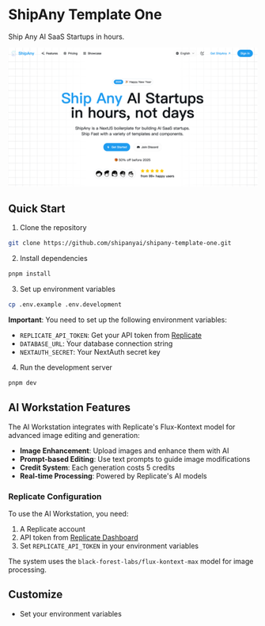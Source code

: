 # ShipAny Template One

Ship Any AI SaaS Startups in hours.

![preview](preview.png)

## Quick Start

1. Clone the repository

```bash
git clone https://github.com/shipanyai/shipany-template-one.git
```

2. Install dependencies

```bash
pnpm install
```

3. Set up environment variables

```bash
cp .env.example .env.development
```

**Important**: You need to set up the following environment variables:

- `REPLICATE_API_TOKEN`: Get your API token from [Replicate](https://replicate.com/account/api-tokens)
- `DATABASE_URL`: Your database connection string
- `NEXTAUTH_SECRET`: Your NextAuth secret key

4. Run the development server

```bash
pnpm dev
```

## AI Workstation Features

The AI Workstation integrates with Replicate's Flux-Kontext model for advanced image editing and generation:

- **Image Enhancement**: Upload images and enhance them with AI
- **Prompt-based Editing**: Use text prompts to guide image modifications
- **Credit System**: Each generation costs 5 credits
- **Real-time Processing**: Powered by Replicate's AI models

### Replicate Configuration

To use the AI Workstation, you need:

1. A Replicate account
2. API token from [Replicate Dashboard](https://replicate.com/account/api-tokens)
3. Set `REPLICATE_API_TOKEN` in your environment variables

The system uses the `black-forest-labs/flux-kontext-max` model for image processing.

## Customize

- Set your environment variables

```